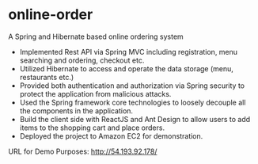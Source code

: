 # online-order
A Spring and Hibernate based online ordering system

- Implemented Rest API via Spring MVC including registration, menu searching and ordering, checkout etc.
- Utilized Hibernate to access and operate the data storage (menu, restaurants etc.)
- Provided both authentication and authorization via Spring security to protect the application from malicious attacks.
- Used the Spring framework core technologies to loosely decouple all the components in the application.
- Build the client side with ReactJS and Ant Design to allow users to add items to the shopping cart and place orders.
- Deployed the project to Amazon EC2 for demonstration.

URL for Demo Purposes: http://54.193.92.178/
